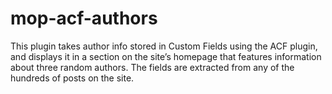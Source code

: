 # mop-acf-authors
This plugin takes author info stored in Custom Fields using the ACF plugin, and displays it in a section on the site’s homepage that features information about three random authors. 
The fields are extracted from any of the hundreds of posts on the site.
